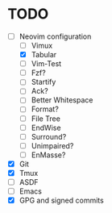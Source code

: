 # TODO

- [ ] Neovim configuration
	- [ ] Vimux
	- [x] Tabular
	- [ ] Vim-Test
	- [ ] Fzf?
	- [ ] Startify
	- [ ] Ack?
	- [ ] Better Whitespace
	- [ ] Format?
	- [ ] File Tree
	- [ ] EndWise
	- [ ] Surround?
	- [ ] Unimpaired?
	- [ ] EnMasse?
- [x] Git
- [x] Tmux
- [ ] ASDF
- [ ] Emacs
- [x] GPG and signed commits
